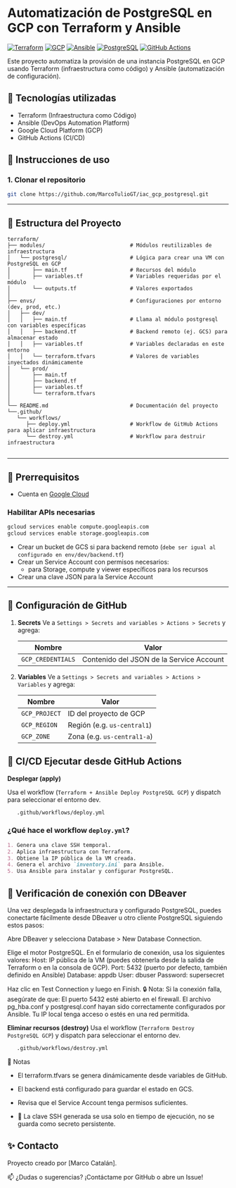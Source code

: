 # Automatización de PostgreSQL en GCP con Terraform y Ansible

[![Terraform](https://img.shields.io/badge/Terraform-v1.6.6-623CE4?logo=terraform&logoColor=white)](https://www.terraform.io/)
[![GCP](https://img.shields.io/badge/GCP-VM-FBBC05?logo=google-cloud&logoColor=black)](https://cloud.google.com/)
[![Ansible](https://img.shields.io/badge/Ansible-Automation-EE0000?logo=ansible&logoColor=white)](https://www.ansible.com/)
[![PostgreSQL](https://img.shields.io/badge/PostgreSQL-15-336791?logo=postgresql&logoColor=white)](https://www.postgresql.org/)
[![GitHub Actions](https://img.shields.io/github/actions/workflow/status/MarcoTulioGT/iac_gcp_postgresql/deploy.yml?label=deploy&logo=github)](https://github.com/MarcoTulioGT/iac_gcp_postgresql/actions/workflows/deploy.yml)


Este proyecto automatiza la provisión de una instancia PostgreSQL en GCP usando Terraform (infraestructura como código) y Ansible (automatización de configuración).

## 🧰 Tecnologías utilizadas
- Terraform (Infraestructura como Código)
- Ansible (DevOps Automation Platform)
- Google Cloud Platform (GCP)
- GitHub Actions (CI/CD)

## 🚀 Instrucciones de uso

### 1. Clonar el repositorio
```bash
git clone https://github.com/MarcoTulioGT/iac_gcp_postgresql.git
```
---

## 📁 Estructura del Proyecto

```text
terraform/
├── modules/                           # Módulos reutilizables de infraestructura
│   └── postgresql/                    # Lógica para crear una VM con PostgreSQL en GCP
│       ├── main.tf                    # Recursos del módulo
│       ├── variables.tf               # Variables requeridas por el módulo
│       └── outputs.tf                 # Valores exportados
│
├── envs/                              # Configuraciones por entorno (dev, prod, etc.)
│   ├── dev/
│   │   ├── main.tf                    # Llama al módulo postgresql con variables específicas
│   │   ├── backend.tf                 # Backend remoto (ej. GCS) para almacenar estado
│   │   ├── variables.tf               # Variables declaradas en este entorno
│   │   └── terraform.tfvars           # Valores de variables inyectados dinámicamente
│   └── prod/
│       ├── main.tf
│       ├── backend.tf
│       ├── variables.tf
│       └── terraform.tfvars
│
└── README.md                          # Documentación del proyecto
└──.github/
   └── workflows/
      ├── deploy.yml                   # Workflow de GitHub Actions para aplicar infraestructura
      └── destroy.yml                  # Workflow para destruir infraestructura
                       
```
---

## 🧩 Prerrequisitos

- Cuenta en [Google Cloud](https://console.cloud.google.com/)
### Habilitar APIs necesarias

```bash
gcloud services enable compute.googleapis.com
gcloud services enable storage.googleapis.com
```
- Crear un bucket de GCS si para backend remoto (`debe ser igual al configurado en env/dev/backend.tf`)  
- Crear un Service Account con permisos necesarios:
  - para Storage, compute y viewer específicos para los recursos
- Crear una clave JSON para la Service Account

---

## 🔐 Configuración de GitHub

1. **Secrets**
   Ve a `Settings > Secrets and variables > Actions > Secrets` y agrega:

   | Nombre              | Valor                                      |
   |---------------------|--------------------------------------------|
   | `GCP_CREDENTIALS`   | Contenido del JSON de la Service Account   |

2. **Variables**
   Ve a `Settings > Secrets and variables > Actions > Variables` y agrega:

   | Nombre         | Valor                   |
   |----------------|-------------------------|
   | `GCP_PROJECT`  | ID del proyecto de GCP  |
   | `GCP_REGION`   | Región (e.g. `us-central1`) |
   | `GCP_ZONE`     | Zona (e.g. `us-central1-a`) |


## 🤖 CI/CD Ejecutar desde GitHub Actions

**Desplegar (apply)**

Usa el workflow (`Terraform + Ansible Deploy PostgreSQL GCP`) y dispatch para seleccionar el entorno dev.

```bash
   .github/workflows/deploy.yml
   ```
### ¿Qué hace el workflow `deploy.yml`?
```md
1. Genera una clave SSH temporal.
2. Aplica infraestructura con Terraform.
3. Obtiene la IP pública de la VM creada.
4. Genera el archivo `inventory.ini` para Ansible.
5. Usa Ansible para instalar y configurar PostgreSQL.
```

## 🔗 Verificación de conexión con DBeaver
Una vez desplegada la infraestructura y configurado PostgreSQL, puedes conectarte fácilmente desde DBeaver u otro cliente PostgreSQL siguiendo estos pasos:

Abre DBeaver y selecciona Database > New Database Connection.

Elige el motor PostgreSQL.
En el formulario de conexión, usa los siguientes valores:
Host: IP pública de la VM (puedes obtenerla desde la salida de Terraform o en la consola de GCP).
Port: 5432 (puerto por defecto, también definido en Ansible)
Database: appdb
User: dbuser
Password: supersecret

Haz clic en Test Connection y luego en Finish.
🔒 Nota: Si la conexión falla, asegúrate de que:
El puerto 5432 esté abierto en el firewall.
El archivo pg_hba.conf y postgresql.conf hayan sido correctamente configurados por Ansible.
Tu IP local tenga acceso o estés en una red permitida.

**Eliminar recursos (destroy)**
Usa el workflow (`Terraform Destroy PostgreSQL GCP`) y dispatch para seleccionar el entorno dev.

```bash
   .github/workflows/destroy.yml
   ```

📌 Notas

 - El terraform.tfvars se genera dinámicamente desde variables de GitHub.

 - El backend está configurado para guardar el estado en GCS.

 - Revisa que el Service Account tenga permisos suficientes.
   
 - 🔐 La clave SSH generada se usa solo en tiempo de ejecución, no se guarda como secreto persistente.


## ✨ Contacto

Proyecto creado por [Marco Catalán].

📫 ¿Dudas o sugerencias? ¡Contáctame por GitHub o abre un Issue!
